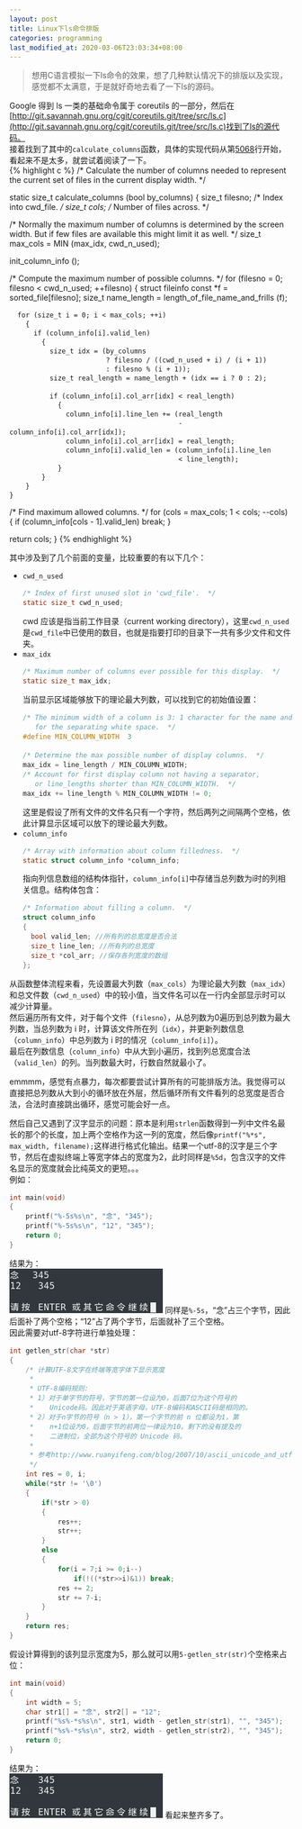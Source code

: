 ```yaml
---
layout: post
title: Linux下ls命令排版
categories: programming
last_modified_at: 2020-03-06T23:03:34+08:00
---
```


> 想用C语言模拟一下ls命令的效果，想了几种默认情况下的排版以及实现，感觉都不太满意，于是就好奇地去看了一下ls的源码。  

<!-- more -->

Google 得到 ls 一类的基础命令属于 coreutils 的一部分，然后在[http://git.savannah.gnu.org/cgit/coreutils.git/tree/src/ls.c](http://git.savannah.gnu.org/cgit/coreutils.git/tree/src/ls.c)找到了ls的源代码。  
接着找到了其中的`calculate_columns`函数，具体的实现代码从第[5068](http://git.savannah.gnu.org/cgit/coreutils.git/tree/src/ls.c#n5068)行开始，看起来不是太多，就尝试着阅读了一下。  
{% highlight c %}
/* Calculate the number of columns needed to represent the current set
   of files in the current display width.  */

static size_t
calculate_columns (bool by_columns)
{
  size_t filesno;		/* Index into cwd_file.  */
  size_t cols;			/* Number of files across.  */

  /* Normally the maximum number of columns is determined by the
     screen width.  But if few files are available this might limit it
     as well.  */
  size_t max_cols = MIN (max_idx, cwd_n_used);

  init_column_info ();

  /* Compute the maximum number of possible columns.  */
  for (filesno = 0; filesno < cwd_n_used; ++filesno)
    {
      struct fileinfo const *f = sorted_file[filesno];
      size_t name_length = length_of_file_name_and_frills (f);

      for (size_t i = 0; i < max_cols; ++i)
        {
          if (column_info[i].valid_len)
            {
              size_t idx = (by_columns
                            ? filesno / ((cwd_n_used + i) / (i + 1))
                            : filesno % (i + 1));
              size_t real_length = name_length + (idx == i ? 0 : 2);

              if (column_info[i].col_arr[idx] < real_length)
                {
                  column_info[i].line_len += (real_length
                                              - column_info[i].col_arr[idx]);
                  column_info[i].col_arr[idx] = real_length;
                  column_info[i].valid_len = (column_info[i].line_len
                                              < line_length);
                }
            }
        }
    }

  /* Find maximum allowed columns.  */
  for (cols = max_cols; 1 < cols; --cols)
    {
      if (column_info[cols - 1].valid_len)
        break;
    }

  return cols;
}
{% endhighlight %}

其中涉及到了几个前面的变量，比较重要的有以下几个：  
* `cwd_n_used`  
  ```c
  /* Index of first unused slot in 'cwd_file'.  */
  static size_t cwd_n_used;
  ```
  cwd 应该是指当前工作目录（current working directory），这里`cwd_n_used`是`cwd_file`中已使用的数目，也就是指要打印的目录下一共有多少文件和文件夹。  
* `max_idx`  
  ```c
  /* Maximum number of columns ever possible for this display.  */
  static size_t max_idx;
  ```
  当前显示区域能够放下的理论最大列数，可以找到它的初始值设置：  
  ```c
  /* The minimum width of a column is 3: 1 character for the name and 2
     for the separating white space.  */
  #define MIN_COLUMN_WIDTH	3

  /* Determine the max possible number of display columns.  */
  max_idx = line_length / MIN_COLUMN_WIDTH;
  /* Account for first display column not having a separator,
     or line_lengths shorter than MIN_COLUMN_WIDTH.  */
  max_idx += line_length % MIN_COLUMN_WIDTH != 0;
  ```
  这里是假设了所有文件的文件名只有一个字符，然后两列之间隔两个空格，依此计算显示区域可以放下的理论最大列数。  
* `column_info`  
  ```c
  /* Array with information about column filledness.  */
  static struct column_info *column_info;
  ```
  指向列信息数组的结构体指针，`column_info[i]`中存储当总列数为i时的列相关信息。结构体包含：    
  ```c
  /* Information about filling a column.  */
  struct column_info
  {
    bool valid_len; //所有列的总宽度是否合法
    size_t line_len; //所有列的总宽度
    size_t *col_arr; //保存各列宽度的数组
  };
  ```

从函数整体流程来看，先设置最大列数（`max_cols`）为理论最大列数（`max_idx`）和总文件数（`cwd_n_used`）中的较小值，当文件名可以在一行内全部显示时可以减少计算量。  
然后遍历所有文件，对于每个文件（`filesno`），从总列数为0遍历到总列数为最大列数，当总列数为 i 时，计算该文件所在列（`idx`），并更新列数信息（`column_info`）中总列数为 i 时的情况（`column_info[i]`）。  
最后在列数信息（`column_info`）中从大到小遍历，找到列总宽度合法（`valid_len`）的列。当列数最大时，行数自然就最小了。  

emmmm，感觉有点暴力，每次都要尝试计算所有的可能排版方法。我觉得可以直接把总列数从大到小的循环放在外层，然后循环所有文件看列的总宽度是否合法，合法时直接跳出循环，感觉可能会好一点。  

然后自己又遇到了汉字显示的问题：原本是利用`strlen`函数得到一列中文件名最长的那个的长度，加上两个空格作为这一列的宽度，然后像`printf("%*s", max_width, filename);`这样进行格式化输出。结果一个utf-8的汉字是三个字节，然后在虚拟终端上等宽字体占的宽度为2，此时同样是`%5d`，包含汉字的文件名显示的宽度就会比纯英文的更短。。。  
例如：  
```c
int main(void)
{
    printf("%-5s%s\n", "念", "345");
    printf("%-5s%s\n", "12", "345");
    return 0;
}
```
结果为：  
![ls_bad_lenth](/public/image/ls_bad_lenth.webp)
同样是`%-5s`，“念”占三个字节，因此后面补了两个空格；“12”占了两个字节，后面就补了三个空格。  
因此需要对utf-8字符进行单独处理：  
```c
int getlen_str(char *str)
{
    /* 计算UTF-8文字在终端等宽字体下显示宽度
     *
     * UTF-8编码规则:
     * 1）对于单字节的符号，字节的第一位设为0，后面7位为这个符号的
     *    Unicode码。因此对于英语字母，UTF-8编码和ASCII码是相同的。
     * 2）对于n字节的符号（n > 1），第一个字节的前 n 位都设为1，第
     *    n+1位设为0，后面字节的前两位一律设为10。剩下的没有提及的
     *    二进制位，全部为这个符号的 Unicode 码。
     *
     * 参考http://www.ruanyifeng.com/blog/2007/10/ascii_unicode_and_utf-8.html
     */
    int res = 0, i;
    while(*str != '\0')
    {
        if(*str > 0)
        {
            res++;
            str++;
        }
        else
        {
            for(i = 7;i >= 0;i--)
                if(!((*str>>i)&1)) break;
            res += 2;
            str += 7-i;
        }
    }
    return res;
}
```
假设计算得到的该列显示宽度为5，那么就可以用`5-getlen_str(str)`个空格来占位：  
```c
int main(void)
{
    int width = 5;
    char str1[] = "念", str2[] = "12";
    printf("%s%-*s%s\n", str1, width - getlen_str(str1), "", "345");
    printf("%s%-*s%s\n", str2, width - getlen_str(str2), "", "345");
    return 0;
}
```
结果为：  
![ls_good_lenth](/public/image/ls_good_lenth.webp)
看起来整齐多了。

